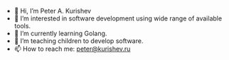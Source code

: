 - 👋 Hi, I’m Peter A. Kurishev
- 👀 I’m interested in software development using wide range of available tools.
- 🌱 I’m currently learning Golang.
- 💞️ I’m teaching children to develop software.
- 📫 How to reach me: peter@kurishev.ru

<!---
peterkurishev/peterkurishev is a ✨ special ✨ repository because its `README.md` (this file) appears on your GitHub profile.
You can click the Preview link to take a look at your changes.
--->
